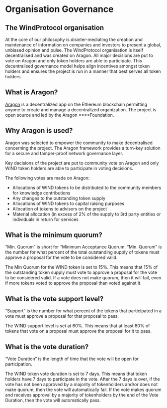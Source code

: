 # Organisation Governance

## **The WindProtocol organisation** 

At the core of our philosophy is disinter-mediating the creation and maintenance of information on companies and investors to present a global, unbiased opinion and pulse. The WindProtocol organisation is itself decentralised and was created on Aragon. All major decisions are put to vote on Aragon and only token holders are able to participate. This decentralised governance model helps align incentives amongst token holders and ensures the project is run in a manner that best serves all token holders.

## What is Aragon? 

[Aragon](https://aragon.org) is a decentralized app on the Ethereum blockchain permitting anyone to create and manage a decentralized organization. The project is open source and led by the Aragon ****Foundation. 

## Why Aragon is used?

Aragon was selected to empower the community to make decentralised concerning the project. The Aragon framework provides a turn-key solution for a secure and tamper-proof network governance layer.   
  
Key decisions of the project are put to community vote on Aragon and only WIND token holders are able to participate in voting decisions. 

The following votes are made on Aragon: 

* Allocations of WIND tokens to be distributed to the community members for knowledge contributions
* Any changes to the outstanding token supply 
* Allocations of WIND tokens to capital raising purposes 
* Allocation of tokens to advisors on the project
* Material allocation \(in excess of 2% of the supply to 3rd party entities or individuals in return for services

## What is the minimum quorum? 

“Min. Quorum” is short for “Minimum Acceptance Quorum. “Min. Quorum” is the number for what percent of the total outstanding supply of tokens must approve a proposal for the vote to be considered valid. 

The Min Quorum for the WIND token is set to 15%. This means that 15% of the outstanding token supply must vote to approve a proposal for the vote to be considered valid. If a vote does not make quorum, then it will fail, even if more tokens voted to approve the proposal than voted against it.

## What is the vote support level? 

“Support” is the number for what percent of the tokens that participated in a vote must approve a proposal for that proposal to pass. 

The WIND support level is set at 60%. This means that at least 60% of tokens that vote on a proposal must approve the proposal for it to pass.

## What is the vote duration?

“Vote Duration” is the length of time that the vote will be open for participation. 

The WIND token vote duration is set to 7 days. This means that token holders have 7 days to participate in the vote. After the 7 days is over, if the vote has not been approved by a majority of tokenholders and/or does not make quorum, then the vote will automatically fail. If the vote makes quorum and receives approval by a majority of tokenholders by the end of the Vote Duration, then the vote will automatically pass. 



